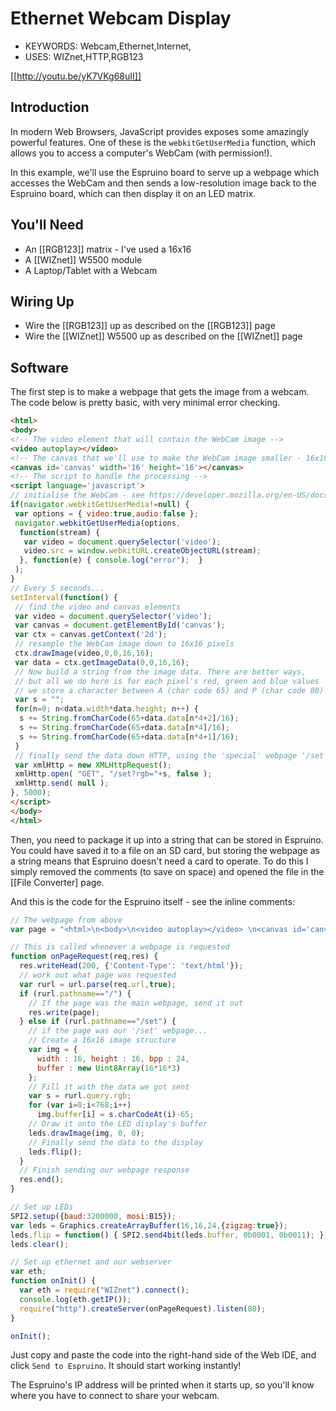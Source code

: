 <!--- Copyright (c) 2013 Gordon Williams, Pur3 Ltd. See the file LICENSE for copying permission. -->
Ethernet Webcam Display
====================

* KEYWORDS: Webcam,Ethernet,Internet,
* USES: WIZnet,HTTP,RGB123

[[http://youtu.be/yK7VKg68uII]]

Introduction
-----------

In modern Web Browsers, JavaScript provides exposes some amazingly powerful features. One of these is the `webkitGetUserMedia` function, which allows you to access a computer's WebCam (with permission!).

In this example, we'll use the Espruino board to serve up a webpage which accesses the WebCam and then sends a low-resolution image back to the Espruino board, which can then display it on an LED matrix.

You'll Need
----------

* An [[RGB123]] matrix - I've used a 16x16
* A [[WIZnet]] W5500 module
* A Laptop/Tablet with a Webcam

Wiring Up
--------

* Wire the [[RGB123]] up as described on the [[RGB123]] page
* Wire the [[WIZnet]] W5500 up as described on the [[WIZnet]] page

Software
-------

The first step is to make a webpage that gets the image from a webcam. The code below is pretty basic, with very minimal error checking.

```HTML
<html>
<body>
<!-- The video element that will contain the WebCam image -->
<video autoplay></video>
<!-- The canvas that we'll use to make the WebCam image smaller - 16x16 because that's the size of the RGB123 matrix -->
<canvas id='canvas' width='16' height='16'></canvas>
<!-- The script to handle the processing -->
<script language='javascript'>
// initialise the WebCam - see https://developer.mozilla.org/en-US/docs/Web/API/Navigator.getUserMedia
if(navigator.webkitGetUserMedia!=null) {
 var options = { video:true,audio:false };
 navigator.webkitGetUserMedia(options,
  function(stream) {
   var video = document.querySelector('video');
   video.src = window.webkitURL.createObjectURL(stream);
  }, function(e) { console.log("error");  }
 );
}
// Every 5 seconds...
setInterval(function() {
 // find the video and canvas elements
 var video = document.querySelector('video');
 var canvas = document.getElementById('canvas');
 var ctx = canvas.getContext('2d');
 // resample the WebCam image down to 16x16 pixels
 ctx.drawImage(video,0,0,16,16);
 var data = ctx.getImageData(0,0,16,16);
 // Now build a string from the image data. There are better ways,
 // but all we do here is for each pixel's red, green and blue values
 // we store a character between A (char code 65) and P (char code 80)
 var s = "";
 for(n=0; n<data.width*data.height; n++) {
  s += String.fromCharCode(65+data.data[n*4+2]/16);
  s += String.fromCharCode(65+data.data[n*4]/16);
  s += String.fromCharCode(65+data.data[n*4+1]/16);
 }
 // finally send the data down HTTP, using the 'special' webpage '/set'
 var xmlHttp = new XMLHttpRequest();
 xmlHttp.open( "GET", "/set?rgb="+s, false );
 xmlHttp.send( null );
}, 5000);
</script>
</body>
</html>
```

Then, you need to package it up into a string that can be stored in Espruino. You could have saved it to a file on an SD card, but storing the webpage as a string means that Espruino doesn't need a card to operate. To do this I simply removed the comments (to save on space) and opened the file in the [[File Converter] page.

And this is the code for the Espruino itself - see the inline comments:

```JavaScript
// The webpage from above
var page = "<html>\n<body>\n<video autoplay></video> \n<canvas id='canvas' width='16' height='16'></canvas>  \n<script language='javascript'>     \nif(navigator.webkitGetUserMedia!=null) { \n var options = { video:true,audio:false };      \n navigator.webkitGetUserMedia(options, \n  function(stream) { \n   var video = document.querySelector('video'); \n   video.src = window.webkitURL.createObjectURL(stream); \n  }, function(e) { console.log(\"error\");  } \n ); \n} \n\nsetInterval(function() {\n var video = document.querySelector('video'); \n var canvas = document.getElementById('canvas'); \n var ctx = canvas.getContext('2d'); \n ctx.drawImage(video,0,0,16,16); \n var data = ctx.getImageData(0,0,16,16);  \n var s = \"\";\n for(n=0; n<data.width*data.height; n++) {  \n  s += String.fromCharCode(65+data.data[n*4+2]/16);\n  s += String.fromCharCode(65+data.data[n*4]/16);  \n  s += String.fromCharCode(65+data.data[n*4+1]/16);    \n }  \n var xmlHttp = new XMLHttpRequest();\n xmlHttp.open( \"GET\", \"/set?rgb=\"+s, false );\n xmlHttp.send( null );\n}, 5000);\n</script>\n</body>\n</html>\n";

// This is called whenever a webpage is requested
function onPageRequest(req,res) {
  res.writeHead(200, {'Content-Type': 'text/html'});
  // work out what page was requested
  var rurl = url.parse(req.url,true);
  if (rurl.pathname=="/") {
    // If the page was the main webpage, send it out
    res.write(page);
  } else if (rurl.pathname=="/set") {
    // if the page was our '/set' webpage...
    // Create a 16x16 image structure
    var img = {
      width : 16, height : 16, bpp : 24,
      buffer : new Uint8Array(16*16*3)
    };
    // Fill it with the data we got sent
    var s = rurl.query.rgb;
    for (var i=0;i<768;i++)
      img.buffer[i] = s.charCodeAt(i)-65;
    // Draw it onto the LED display's buffer
    leds.drawImage(img, 0, 0);
    // Finally send the data to the display
    leds.flip();
  }
  // Finish sending our webpage response
  res.end();
}

// Set up LEDs
SPI2.setup({baud:3200000, mosi:B15});
var leds = Graphics.createArrayBuffer(16,16,24,{zigzag:true}); 
leds.flip = function() { SPI2.send4bit(leds.buffer, 0b0001, 0b0011); };
leds.clear();

// Set up ethernet and our webserver
var eth;
function onInit() {
  var eth = require("WIZnet").connect();
  console.log(eth.getIP());
  require("http").createServer(onPageRequest).listen(80);
}

onInit();
```

Just copy and paste the code into the right-hand side of the Web IDE, and click `Send to Espruino`. It should start working instantly! 

The Espruino's IP address will be printed when it starts up, so you'll know where you have to connect to share your webcam.
